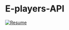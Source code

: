 # E-players-API

[![Resume](https://pdfhost.io/v/gYD5X~Fxc_png2pdf)](https://pdfhost.io/v/gYD5X~Fxc_png2pdf)

